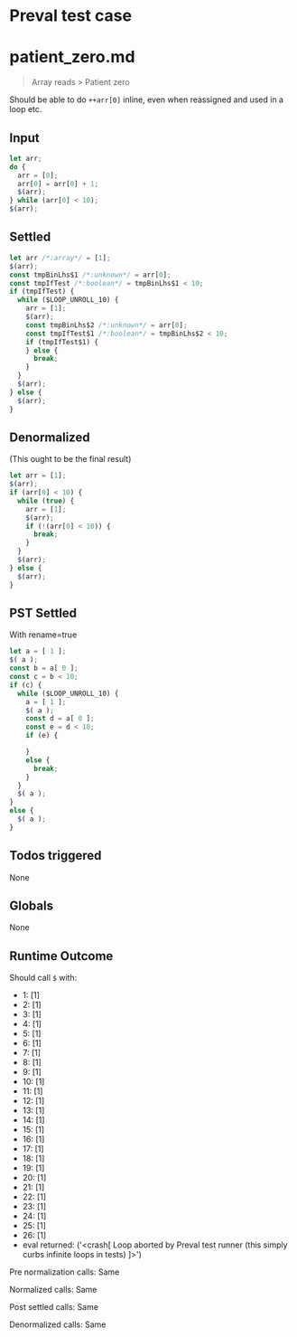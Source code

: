 # Preval test case

# patient_zero.md

> Array reads > Patient zero
>

Should be able to do `++arr[0]` inline, even when reassigned and used in a loop etc.

## Input

`````js filename=intro
let arr;
do {
  arr = [0];
  arr[0] = arr[0] + 1;
  $(arr);
} while (arr[0] < 10);
$(arr);
`````


## Settled


`````js filename=intro
let arr /*:array*/ = [1];
$(arr);
const tmpBinLhs$1 /*:unknown*/ = arr[0];
const tmpIfTest /*:boolean*/ = tmpBinLhs$1 < 10;
if (tmpIfTest) {
  while ($LOOP_UNROLL_10) {
    arr = [1];
    $(arr);
    const tmpBinLhs$2 /*:unknown*/ = arr[0];
    const tmpIfTest$1 /*:boolean*/ = tmpBinLhs$2 < 10;
    if (tmpIfTest$1) {
    } else {
      break;
    }
  }
  $(arr);
} else {
  $(arr);
}
`````


## Denormalized
(This ought to be the final result)

`````js filename=intro
let arr = [1];
$(arr);
if (arr[0] < 10) {
  while (true) {
    arr = [1];
    $(arr);
    if (!(arr[0] < 10)) {
      break;
    }
  }
  $(arr);
} else {
  $(arr);
}
`````


## PST Settled
With rename=true

`````js filename=intro
let a = [ 1 ];
$( a );
const b = a[ 0 ];
const c = b < 10;
if (c) {
  while ($LOOP_UNROLL_10) {
    a = [ 1 ];
    $( a );
    const d = a[ 0 ];
    const e = d < 10;
    if (e) {

    }
    else {
      break;
    }
  }
  $( a );
}
else {
  $( a );
}
`````


## Todos triggered


None


## Globals


None


## Runtime Outcome


Should call `$` with:
 - 1: [1]
 - 2: [1]
 - 3: [1]
 - 4: [1]
 - 5: [1]
 - 6: [1]
 - 7: [1]
 - 8: [1]
 - 9: [1]
 - 10: [1]
 - 11: [1]
 - 12: [1]
 - 13: [1]
 - 14: [1]
 - 15: [1]
 - 16: [1]
 - 17: [1]
 - 18: [1]
 - 19: [1]
 - 20: [1]
 - 21: [1]
 - 22: [1]
 - 23: [1]
 - 24: [1]
 - 25: [1]
 - 26: [1]
 - eval returned: ('<crash[ Loop aborted by Preval test runner (this simply curbs infinite loops in tests) ]>')

Pre normalization calls: Same

Normalized calls: Same

Post settled calls: Same

Denormalized calls: Same
